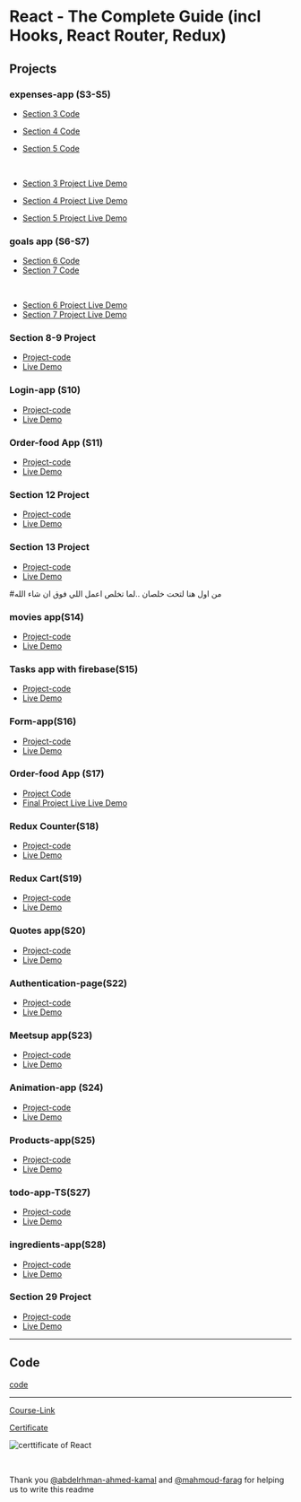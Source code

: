 # React - The Complete Guide (incl Hooks, React Router, Redux)

## Projects

### expenses-app (S3-S5)

- [Section 3 Code](./Projects/Expenses-app/S03-project)
- [Section 4 Code](./Projects/Expenses-app/S04-project/)
- [Section 5 Code](./Projects/Expenses-app/S05-project/)

  <br/>

- [Section 3 Project Live Demo](https://secotion3react.netlify.app/)
- [Section 4 Project Live Demo](https://secction4react.netlify.app/)
- [Section 5 Project Live Demo](https://secction5react.netlify.app/)

### goals app (S6-S7)

- [Section 6 Code](./Projects/goals-app/S06-project/)
- [Section 7 Code](./Projects/goals-app/S07-project/)

<br/>

- [Section 6 Project Live Demo]()
- [Section 7 Project Live Demo]()

### Section 8-9 Project

- [Project-code](./Projects/section-8-9-project)
- [Live Demo]()

### Login-app (S10)

- [Project-code](./Projects/Login-app-s10/)
- [Live Demo]()

### Order-food App (S11)

- [Project-code](./Projects/order-food-app/S11-project/)
- [Live Demo]()

### Section 12 Project

- [Project-code](./Projects/S12-project)
- [Live Demo]()
 
### Section 13 Project

- [Project-code](./Projects/S13-project)
- [Live Demo]()

#من اول  هنا لتحت خلصان ..لما تخلص اعمل اللي فوق ان شاء الله


### movies app(S14)

- [Project-code](./Projects/movies-app)
- [Live Demo](https://section14.netlify.app/)

### Tasks app with firebase(S15)

- [Project-code](./Projects/task-app-firbase/)
- [Live Demo](https://section15.netlify.app/)

### Form-app(S16)

- [Project-code](./Projects/form-app)
- [Live Demo](https://section16.netlify.app/)

### Order-food App (S17)

- [Project Code](./Projects/order-food-app/S17-project/)
- [Final Project Live Live Demo](https://section17.netlify.app/)

### Redux Counter(S18)

- [Project-code](./Projects/redux-counter)
- [Live Demo](https://section18mohamed.netlify.app/)

### Redux Cart(S19)

- [Project-code](./Projects/redux-cart)
- [Live Demo](https://react-section19.netlify.app/)

### Quotes app(S20)

- [Project-code](./Projects/quotes-app)
- [Live Demo](https://section20.netlify.app/)

### Authentication-page(S22)

- [Project-code](./Projects/Authentication-page)
- [Live Demo](https://section22.netlify.app/)

### Meetsup app(S23)

- [Project-code](./Projects/meetsup-app)
- [Live Demo]()

### Animation-app (S24)

- [Project-code](./Projects/animation-app)
- [Live Demo](https://section24.netlify.app/)

### Products-app(S25)

- [Project-code](./Projects/Products-app)
- [Live Demo](https://section25.netlify.app/)

### todo-app-TS(S27)

- [Project-code](./Projects/todo-app-TS)
- [Live Demo]()

### ingredients-app(S28)

- [Project-code](./Projects/ingredients-app/)
- [Live Demo](https://section28.netlify.app/)

### Section 29 Project

- [Project-code](./Projects/Section-29/)
- [Live Demo](https://section29.netlify.app/)

---

## Code

[code](Code)

---

[Course-Link](https://www.udemy.com/course/react-the-complete-guide-incl-redux/)<br>

[Certificate](https://www.udemy.com/certificate/UC-254201f2-818f-4ef6-9e7e-0b76af90c907/)

![certtificate of React](https://user-images.githubusercontent.com/91760639/187243058-b3be26e8-0d90-436c-860c-093a63033747.jpg)

<br>

Thank you [@abdelrhman-ahmed-kamal](https://github.com/Abdelrhman-ahmed-kamal) and [@mahmoud-farag](https://github.com/mahmoud-farag) for helping us to write this readme
